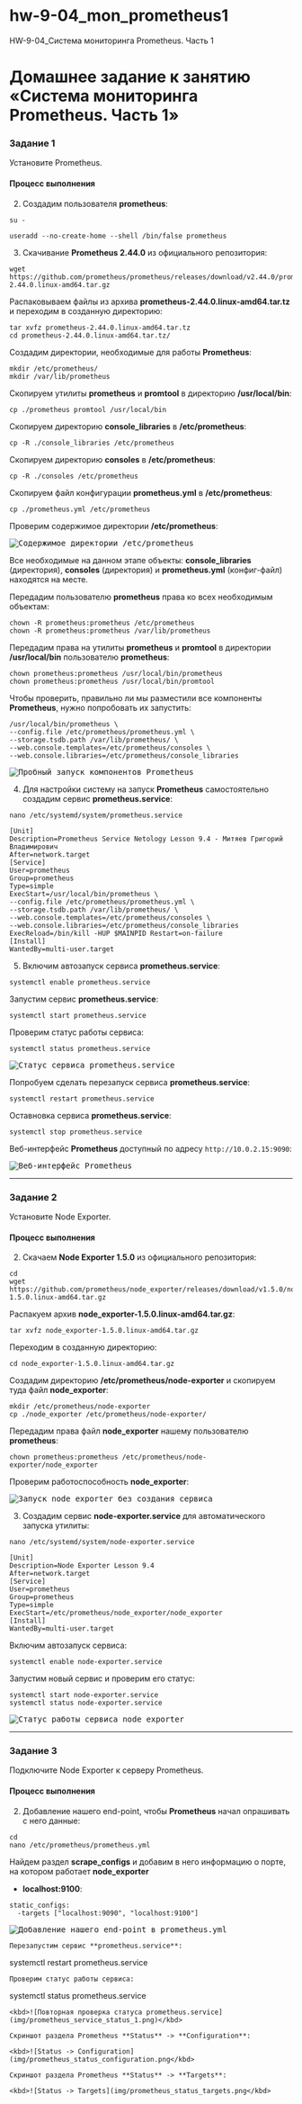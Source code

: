 # hw-9-04_mon_prometheus1
HW-9-04_Система мониторинга Prometheus. Часть 1

# Домашнее задание к занятию «Система мониторинга Prometheus. Часть 1»

### Задание 1

Установите Prometheus.

#### Процесс выполнения

2. Создадим пользователя **prometheus**:
```
su -
```
```
useradd --no-create-home --shell /bin/false prometheus
```
3. Скачивание **Prometheus 2.44.0** из официального репозитория: 
```
wget https://github.com/prometheus/prometheus/releases/download/v2.44.0/prometheus-2.44.0.linux-amd64.tar.gz
```
Распаковываем файлы из архива **prometheus-2.44.0.linux-amd64.tar.tz** и переходим в созданную директорию:
```
tar xvfz prometheus-2.44.0.linux-amd64.tar.tz
cd prometheus-2.44.0.linux-amd64.tar.tz/
```
Создадим директории, необходимые для работы **Prometheus**:
```
mkdir /etc/prometheus/
mkdir /var/lib/prometheus
```
Скопируем утилиты **prometheus** и **promtool** в директорию **/usr/local/bin**:
```
cp ./prometheus promtool /usr/local/bin
```
Скопируем директорию **console_libraries** в **/etc/prometheus**:
```
cp -R ./console_libraries /etc/prometheus
```
Скопируем директорию **consoles** в **/etc/prometheus**:
```
cp -R ./consoles /etc/prometheus
```
Скопируем файл конфигурации **prometheus.yml** в **/etc/prometheus**:
```
cp ./prometheus.yml /etc/prometheus
```
Проверим содержимое директории **/etc/prometheus**:

<kbd>![Содержимое директории /etc/prometheus](img/etc_prometheus_contents.png)</kbd>

Все необходимые на данном этапе объекты: **console_libraries** (директория), **consoles** (директория)
и **prometheus.yml** (конфиг-файл) находятся на месте.

Передадим пользователю **prometheus** права ко всех необходимым объектам:
```
chown -R prometheus:prometheus /etc/prometheus 
chown -R prometheus:prometheus /var/lib/prometheus
```
Передадим права на утилиты **prometheus** и **promtool** в директории **/usr/local/bin** пользователю
**prometheus**:
```
chown prometheus:prometheus /usr/local/bin/prometheus
chown prometheus:prometheus /usr/local/bin/promtool
```
Чтобы проверить, правильно ли мы разместили все компоненты **Prometheus**, нужно попробовать их запустить:
```
/usr/local/bin/prometheus \
--config.file /etc/prometheus/prometheus.yml \
--storage.tsdb.path /var/lib/prometheus/ \
--web.console.templates=/etc/prometheus/consoles \
--web.console.libraries=/etc/prometheus/console_libraries
```
<kbd>![Пробный запуск компонентов Prometheus](img/prometheus_initial_start.png)</kbd>

4. Для настройки систему на запуск **Prometheus** самостоятельно создадим сервис **prometheus.service**:

```
nano /etc/systemd/system/prometheus.service
```
```
[Unit]
Description=Prometheus Service Netology Lesson 9.4 - Митяев Григорий Владимирович
After=network.target
[Service]
User=prometheus
Group=prometheus
Type=simple
ExecStart=/usr/local/bin/prometheus \
--config.file /etc/prometheus/prometheus.yml \
--storage.tsdb.path /var/lib/prometheus/ \
--web.console.templates=/etc/prometheus/consoles \
--web.console.libraries=/etc/prometheus/console_libraries
ExecReload=/bin/kill -HUP $MAINPID Restart=on-failure
[Install]
WantedBy=multi-user.target
```
5. Включим автозапуск сервиса **prometheus.service**:
```
systemctl enable prometheus.service
```
Запустим сервис **prometheus.service**:
```
systemctl start prometheus.service
```
Проверим статус работы сервиса:
```
systemctl status prometheus.service
```
<kbd>![Статус сервиса prometheus.service](img/prometheus_service_status.png)</kbd>

Попробуем сделать перезапуск сервиса **prometheus.service**:
```
systemctl restart prometheus.service
```
Оставновка сервиса **prometheus.service**:
```
systemctl stop prometheus.service
```
Веб-интерфейс **Prometheus** доступный по адресу `http://10.0.2.15:9090`:

<kbd>![Веб-интерфейс Prometheus](img/prometheus_web_interface.png)</kbd>

---

### Задание 2

Установите Node Exporter.

#### Процесс выполнения

2. Скачаем **Node Exporter 1.5.0** из официального репозитория:

```
cd
wget https://github.com/prometheus/node_exporter/releases/download/v1.5.0/node_exporter-1.5.0.linux-amd64.tar.gz
```
Распакуем архив **node_exporter-1.5.0.linux-amd64.tar.gz**:
```
tar xvfz node_exporter-1.5.0.linux-amd64.tar.gz
```
Переходим в созданную директорию:
```
cd node_exporter-1.5.0.linux-amd64.tar.gz
```
Создадим директорию **/etc/prometheus/node-exporter** и скопируем туда файл **node_exporter**:
```
mkdir /etc/prometheus/node-exporter
cp ./node_exporter /etc/prometheus/node-exporter/
```
Передадим права файл **node_exporter** нашему пользователю **prometheus**:
```
chown prometheus:prometheus /etc/prometheus/node-exporter/node_exporter
```
Проверим работоспособность **node_exporter**:

<kbd>![Запуск node_exporter без создания сервиса](img/node_exporter_manual_start.png)</kbd>

3. Создадим сервис **node-exporter.service** для автоматического запуска утилиты:
```
nano /etc/systemd/system/node-exporter.service
```
```
[Unit]
Description=Node Exporter Lesson 9.4
After=network.target
[Service]
User=prometheus
Group=prometheus
Type=simple
ExecStart=/etc/prometheus/node_exporter/node_exporter
[Install]
WantedBy=multi-user.target
```
Включим автозапуск сервиса:
```
systemctl enable node-exporter.service
```
Запустим новый сервис и проверим его статус:
```
systemctl start node-exporter.service
systemctl status node-exporter.service
```
<kbd>![Статус работы сервиса node_exporter](img/node_exporter_service_status.png)</kbd>

---

### Задание 3

Подключите Node Exporter к серверу Prometheus.

#### Процесс выполнения
2. Добавление нашего end-point, чтобы **Prometheus** начал опрашивать с него данные:
```
cd
nano /etc/prometheus/prometheus.yml
```
Найдем раздел **scrape_configs** и добавим в него информацию о порте, на котором работает **node_exporter**
- **localhost:9100**:

```
static_configs:
  -targets ["localhost:9090", "localhost:9100"]
```
<kbd>![Добавление нашего end-point в prometheus.yml](img/scrape_configs_updated.png)</kbd>
```
Перезапустим сервис **prometheus.service**:
```
systemctl restart prometheus.service
```
Проверим статус работы сервиса:
```
systemctl status prometheus.service
```
<kbd>![Повторная проверка статуса prometheus.service](img/prometheus_service_status_1.png)</kbd>

Скриншот раздела Prometheus **Status** -> **Configuration**:

<kbd>![Status -> Configuration](img/prometheus_status_configuration.png</kbd>

Скриншот раздела Prometheus **Status** -> **Targets**:

<kbd>![Status -> Targets](img/prometheus_status_targets.png</kbd>
